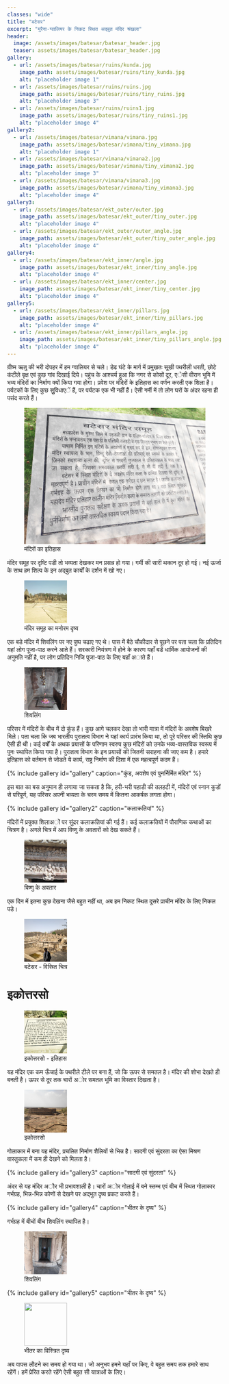 ```yaml
---
classes: "wide"
title: "बटेसर"
excerpt: "मुरैना-ग्वालियर के निकट स्थित अद्बुत मंदिर श्रंखला"
header:
  image: /assets/images/batesar/batesar_header.jpg
  teaser: assets/images/batesar/batesar_header.jpg
gallery:
  - url: /assets/images/batesar/ruins/kunda.jpg
    image_path: assets/images/batesar/ruins/tiny_kunda.jpg
    alt: "placeholder image 1"
  - url: /assets/images/batesar/ruins/ruins.jpg
    image_path: assets/images/batesar/ruins/tiny_ruins.jpg
    alt: "placeholder image 3"
  - url: /assets/images/batesar/ruins/ruins1.jpg
    image_path: assets/images/batesar/ruins/tiny_ruins1.jpg
    alt: "placeholder image 4"
gallery2:
  - url: /assets/images/batesar/vimana/vimana.jpg
    image_path: assets/images/batesar/vimana/tiny_vimana.jpg
    alt: "placeholder image 1"
  - url: /assets/images/batesar/vimana/vimana2.jpg
    image_path: assets/images/batesar/vimana/tiny_vimana2.jpg
    alt: "placeholder image 3"
  - url: /assets/images/batesar/vimana/vimana3.jpg
    image_path: assets/images/batesar/vimana/tiny_vimana3.jpg
    alt: "placeholder image 4"
gallery3:
  - url: /assets/images/batesar/ekt_outer/outer.jpg
    image_path: assets/images/batesar/ekt_outer/tiny_outer.jpg
    alt: "placeholder image 4"
  - url: /assets/images/batesar/ekt_outer/outer_angle.jpg
    image_path: assets/images/batesar/ekt_outer/tiny_outer_angle.jpg
    alt: "placeholder image 4"
gallery4:
  - url: /assets/images/batesar/ekt_inner/angle.jpg
    image_path: assets/images/batesar/ekt_inner/tiny_angle.jpg
    alt: "placeholder image 4"
  - url: /assets/images/batesar/ekt_inner/center.jpg
    image_path: assets/images/batesar/ekt_inner/tiny_center.jpg
    alt: "placeholder image 4"
gallery5:
  - url: /assets/images/batesar/ekt_inner/pillars.jpg
    image_path: assets/images/batesar/ekt_inner/tiny_pillars.jpg
    alt: "placeholder image 4"
  - url: /assets/images/batesar/ekt_inner/pillars_angle.jpg
    image_path: assets/images/batesar/ekt_inner/tiny_pillars_angle.jpg
    alt: "placeholder image 4"
---
```


ग्रीष्म ऋतु की भरी दोपहर में हम ग्वालियर से चले। डेढ घंटे के मार्ग में प्रमुखतः सूखी पथरीली धरती, छोटे कंटीले वृक्ष एवं कुछ गांव दिखाई दिये। पहुंच के आश्चर्य हुआ कि नगर से कोसों दूर, एेसी वीरान भूमि में भव्य मंदिरों का निर्माण क्यों किया गया होगा।
प्रवेश पर मंदिरों के इतिहास का वर्णन करती एक शिला है। पर्यटकों के लिए कुछ सुुुविधाएें हैं, पर पर्यटक एक भी नहीं हैं। ऐसी गर्मी में तो लोग घरों के अंदर रहना ही पसंद करते हैं।

<figure class="align-center">
  <a href="/assets/images/batesar/about_batesar.jpg">
  <img src="/assets/images/batesar/about_batesar.jpg" alt="">
  </a>
  <figcaption>मंदिरों का इतिहास</figcaption>
</figure> 

मंदिर समूह पर दृष्टि पडी तो भव्यता देखकर मन प्रसन्न हो गया। गर्मी की सारी थकान दूर हो गई। नई ऊर्जा के साथ हम शिल्प के इन अद्बुत कार्यों के दर्शन में खो गए।

<figure class="align-center">
  <a href="/assets/images/batesar/art.jpg">
  <img src="/assets/images/batesar/art.jpg" alt="" width="100" height="100" style="object-fit: cover">
  </a>
  <figcaption>मंदिर समूह का मनोरम दृष्य</figcaption>
</figure>

एक बडे मंदिर में शिवलिंग पर नए पुष्प चढाए गए थे। पास में बैठे चौकीदार से पूछने पर पता चला कि प्रतिदिन यहां लोग पूजा-पाठ करने आते हैं। सरकारी नियंत्रण में होने के कारण यहाँ बडें धार्मिक आयोजनों की अनुमति नहीं है, पर लोग प्रतिदिन निजि पूजा-पाठ के लिए यहाँ अाते हैं। 

<figure class="align-center">
  <a href="/assets/images/batesar/linga.jpg">
  <img src="/assets/images/batesar/linga.jpg" alt="" width="100" height="100" style="object-fit: cover">
  </a>
  <figcaption>शिवलिंग</figcaption>
</figure> 

परिसर में मंदिरों के बीच में दो कुंड हैं। कुछ आगे चलकर देखा तो भारी मात्रा में मंदिरों के अवशेष बिखरेे मिले। पता चला कि जब भारतीय पुरातत्व विभाग ने यहां कार्य प्रारंभ किया था, तो पूरे परिसर की स्तिथि कुछ ऐसी ही थी। कई वर्षों के अथक प्रयासों के परिणाम स्वरुप कुछ मंदिरों को उनके भव्य-वास्तविक स्वरूप में पुनः स्थापित किया गया है। पुरातत्व विभाग के इन प्रयासों की जितनी सराहना की जाए कम है। हमारे इतिहास को वर्तमान से जोडते ये कार्य, राष्ट्र निर्माण की दिशा में एक महत्वपूर्ण कदम हैं। 

{% include gallery id="gallery" caption="कुंड, अवशेष एवं पुनर्निर्मित मंदिर" %}

इस बात का बस अनुमान ही लगाया जा सकता है कि, हरी-भरी पहाडी की तलहटी में, मंदिरों एवं स्नान कुडों से परिपूर्ण, यह परिसर अपनी भव्यता के चरम समय में कितना आकर्षक लगता होगा।

{% include gallery id="gallery2" caption="कलाक्रतियां" %}

मंदिरों में प्रयुक्त शिलाअों पर सुंदर कलाक्रतियां की गई हैं। कई कलाक्रतियों में पौराणिक कथाओं का चित्रण है। अगले चित्र में आप विष्णु के अवतारों को देख सकते हैं।

<figure class="align-center">
  <a href="/assets/images/batesar/avatar.jpg">
  <img src="/assets/images/batesar/avatar.jpg" alt="" width="100" height="100" style="object-fit: cover">
  </a>
  <figcaption>विष्णु के अवतार</figcaption>
</figure> 

एक दिन में इतना कुछ देखना जैसे बहुत नहीं था, अब हम निकट स्थित दूसरे प्राचीन मंदिर के लिए निकल पडे। 

<figure class="align-center">
  <a href="/assets/images/batesar/full_batesar.jpg">
  <img src="/assets/images/batesar/full_batesar.jpg" alt="" width="100" height="100" style="object-fit: cover">
  </a>
  <figcaption>बटेसर - विस्रित चित्र</figcaption>
</figure> 

# इकोत्तरसो

<figure class="align-center">
  <a href="/assets/images/batesar/about_ekottarso.jpg">
  <img src="/assets/images/batesar/about_ekottarso.jpg" alt="" width="100" height="100" style="object-fit: cover">
  </a>
  <figcaption>इकोत्तरसो - इतिहास </figcaption>
</figure> 

यह मंदिर एक कम ऊँचाई के पथरीले टीले पर बना हैं, जो कि ऊपर से समतल है। मंदिर की शोभा देखते ही बनती है। ऊपर से दूर तक चारों अोर समतल भूमि का विस्तार दिखता है। 

<figure class="align-center">
  <a href="/assets/images/batesar/full_ekottarso.jpg">
  <img src="/assets/images/batesar/full_ekottarso.jpg" alt="" width="100" height="100" style="object-fit: cover">
  </a>
  <figcaption>इकोत्तरसो</figcaption>
</figure> 

गोलाकार में बना यह मंदिर, प्रचलित निर्माण शैलियों से भिन्न है। सादगी एवं सुंदरता का ऐसा मिश्रण वास्तुकला में कम ही देखने को मिलता है।

{% include gallery id="gallery3" caption="सादगी एवं सुंदरता" %}

अंदर से यह मंदिर अौर भी प्रभावशाली है। चारों अोर गोलाई में बने स्तम्भ एवं बीच में स्थित गोलाकार गर्भग्रह, भिन्न-भिन्न कोणों से देखने पर अद्भुत दृष्य प्रकट करते हैं।

{% include gallery id="gallery4" caption="भीतर के दृष्य" %}

गर्भग्रह में बीचों बीच शिवलिंग स्थापित है।

<figure class="align-center">
  <a href="/assets/images/batesar/ekt_linga.jpg">
  <img src="/assets/images/batesar/ekt_linga.jpg" alt="" width="100" height="100" style="object-fit: cover">
  </a>
  <figcaption>शिवलिंग</figcaption>
</figure> 

{% include gallery id="gallery5" caption="भीतर के दृष्य" %}

<figure class="align-center">
  <a href="/assets/images/batesar/pano_ekt_inner.jpg">
  <img src="/assets/images/batesar/pano_ekt_inner.jpg" alt="" width="100" height="100" style="object-fit: cover">
  </a>
  <figcaption>भीतर का विस्त्रित दृष्य</figcaption>
</figure> 

अब वापस लौटने का समय हो गया था। जो अनुभव हमने यहाँ पर किए, वे बहुत समय तक हमारे साथ रहेंगें। हमें प्रेरित करते रहेंगे ऐसी बहुत सी यात्राओं के लिए।



